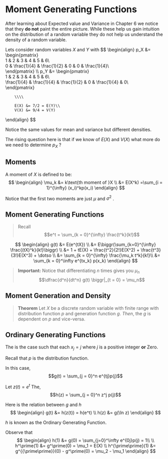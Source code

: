 # Moment Generating Functions
After learning about Expected value and Variance in Chapter 6 we notice that they **do not** paint the entire picture. While these help us gain intuition on the distribution of a random variable they do not help us understand the density of a random variable. 

Lets consider random variables $X$ and $Y$ with
$$
\begin{align}
	p_X &= \begin{pmatrix}  
				1 & 2 & 3 & 4 & 5 & 6\\  
				0 & \frac{1}{4} & \frac{1}{2} & 0 & 0 & \frac{1}{4}\\  
			\end{pmatrix} 
			\\\\
	p_Y &= \begin{pmatrix}  
				1 & 2 & 3 & 4 & 5 & 6\\  
				\frac{1}{4} & \frac{1}{4} & \frac{1}{2} & 0 & \frac{1}{4} & 0\\  
			\end{pmatrix}
			
		\\\\
		
		E(X) &= 7/2 = E(Y)\\
		V(X) &= 9/4 = V(Y)
\end{align}
$$

Notice the same values for mean and variance but different densities. 

The rising question here is that if we know of $E(X)$ and $V(X)$ what more do we need to determine $p_X$ ?

## Moments
A moment of $X$ is defined to be: 
$$
\begin{align}
	\mu_k &= k\text{th moment of }X \\
		  &= E(X^k) =\sum_{i = 1}^{\infty} (x_i)^kp(x_i)
\end{align}
$$

Notice that the first two moments are just $\mu$ and $\sigma^2$ .

## Moment Generating Functions
> Recall $$e^t = \sum_{k = 0}^{\infty} \frac{t^k}{k!}$$

$$
\begin{align}
	g(t) &= E(e^{tX}) \\
		 &= E\biggr(\sum_{k=0}^{\infty} \frac{(tX)^k}{k!}\biggr) \\
		 &= 1 + tE(X) + \frac{t^2}{2!}E(X^2) + \frac{t^3}{3!}E(X^3) + \dotso
		 \\
		 &= \sum_{k = 0}^{\infty} \frac{\mu_k t^k}{k!}\\
		 &= \sum_{k = 0}^\infty e^{tx_k} p(x_k)
\end{align}
$$
<!-- FILL IN WHY index jumps -->

> **Important:** Notice that differentiating $n$ times gives you $\mu_n$
> $$\dfrac{d^n}{dt^n} g(t) \biggr|_{t = 0} = \mu_n$$

## Moment Generation and Density 
> **Theorem**
> Let $X$ be a discrete random variable with finite range with distribution function $p$ and generation function $g$. 
> *Then*, the $g$ is dependent on $p$ and vice-versa. 

## Ordinary Generating Functions
The is the case such that each $x_j = j$ where $j$ is a positive integer **or** Zero.

Recall that $p$ is the distribution function. 

In this case, 
$$g(t) = \sum_{j = 0}^n e^{tj}p(j)$$

Let $z(t) = e^t$
The, 
$$h(z) = \sum_{j = 0}^n z^j p(j)$$

Here is the relation between $g$ and $h$
$$
\begin{align}
	g(t) &= h(z(t)) = h(e^t) \\
	h(z) &= g(\ln z)
\end{align}
$$

$h$ is known as the Ordinary Generating Function. 

Observe that 
$$
\begin{align}
	h(1) &= g(0) = \sum_{j=0}^\infty e^{0j}p(j) = 1\\
	\\
	h^\prime(1) &= g^\prime(0) = \mu_1 = E(X)
	\\
	h^{\prime\prime}(1) &= g^{{\prime\prime}}(0) - g^\prime(0) = \mu_2 - \mu_1
\end{align}
$$

